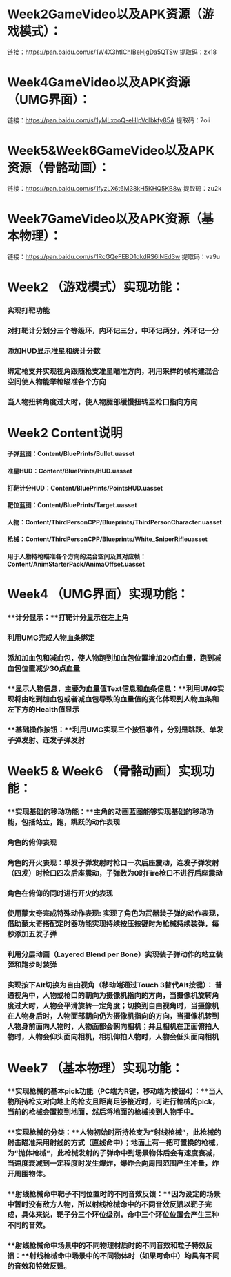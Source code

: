 # Week2GameVideo以及APK资源（游戏模式）：

链接：https://pan.baidu.com/s/1W4X3htIChIBeHjgDa5QTSw 
提取码：zx18 



# Week4GameVideo以及APK资源（UMG界面）：

链接：https://pan.baidu.com/s/1yMLxooQ-eHIpVdlbkfy85A 
提取码：7oii 



# Week5&Week6GameVideo以及APK资源（骨骼动画）：

链接：https://pan.baidu.com/s/1fyzLX6t6M38kH5KHQ5KB8w 
提取码：zu2k 



# Week7GameVideo以及APK资源（基本物理）：

链接：https://pan.baidu.com/s/1RcGQeFEBD1dkdRS6iNEd3w 
提取码：va9u 




# Week2 （游戏模式）实现功能：

### 实现打靶功能

### 对打靶计分划分三个等级环，内环记三分，中环记两分，外环记一分

### 添加HUD显示准星和统计分数

### 绑定枪支并实现视角跟随枪支准星瞄准方向，利用采样的帧构建混合空间使人物能举枪瞄准各个方向

### 当人物扭转角度过大时，使人物腿部缓慢扭转至枪口指向方向



# Week2 Content说明

#### 子弹蓝图：Content/BluePrints/Bullet.uasset

#### 准星HUD：Content/BluePrints/HUD.uasset

#### 打靶计分HUD：Content/BluePrints/PointsHUD.uasset

#### 靶位蓝图：Content/BluePrints/Target.uasset

#### 人物：Content/ThirdPersonCPP/Blueprints/ThirdPersonCharacter.uasset

#### 枪械：Content/ThirdPersonCPP/Blueprints/White_SniperRifleuasset

#### 用于人物持枪瞄准各个方向的混合空间及其对应帧：Content/AnimStarterPack/AnimaOffset.uasset



# Week4 （UMG界面）实现功能：

### **计分显示：**打靶计分显示在左上角

### 利用UMG完成人物血条绑定

### 添加加血包和减血包，使人物跑到加血包位置增加20点血量，跑到减血包位置减少30点血量

### **显示人物信息，主要为血量值Text信息和血条信息：**利用UMG实现将由吃到加血包或者减血包导致的血量值的变化体现到人物血条和左下方的Health值显示

### **基础操作按钮：**利用UMG实现三个按钮事件，分别是跳跃、单发子弹发射、连发子弹发射



# Week5 & Week6 （骨骼动画）实现功能：

### **实现基础的移动功能：**主角的动画蓝图能够实现基础的移动功能，包括站立，跑，跳跃的动作表现

### **角色的俯仰表现**

### **角色的开火表现**：单发子弹发射时枪口一次后座震动，连发子弹发射（四发）时枪口四次后座震动，子弹数为0时Fire枪口不进行后座震动

### **角色在俯仰的同时进行开火的表现**

### **使用蒙太奇完成特殊动作表现:**  实现了角色为武器**装子弹**的动作表现，借助蒙太奇搭配定时器功能实现持续按压按键时为枪械**持续装弹**，每秒添加五发子弹

### 利用分层动画（Layered Blend per Bone）实现装子弹动作的**站立装弹**和**跑步时装弹**

### **实现按下Alt切换为自由视角（移动端通过Touch 3替代Alt按键）：** 普通视角中，人物或枪口的朝向为摄像机指向的方向，当摄像机旋转角度过大时，人物会平滑旋转一定角度；切换到**自由视角**时，**当摄像机在人物身后时**，人物面部朝向仍为摄像机指向的方向，**当摄像机转到人物身前面向人物时**，人物面部会朝向相机；并且相机在正面俯拍人物时，人物会仰头面向相机，相机仰拍人物时，人物会低头面向相机 



# Week7 （基本物理）实现功能：

### **实现枪械的基本pick功能（PC端为R键，移动端为按钮4）：**当人物所持枪支对向地上的枪支且距离足够接近时，可进行枪械的pick，当前的枪械会置换到地面，然后将地面的枪械换到人物手中。

### **实现枪械的分类：**人物初始时所持枪支为“射线枪械”，此枪械的射击瞄准采用射线的方式（直线命中）；地面上有一把可置换的枪械，为“抛体枪械”，此枪械发射的子弹命中到场景物体后会有速度衰减，当速度衰减到一定程度时发生爆炸，爆炸会向周围范围产生冲量，炸开周围物体。

### **射线枪械命中靶子不同位置时的不同音效反馈：**因为设定的场景中暂时没有敌方人物，所以射线枪械命中的不同音效反馈以靶子完成，具体来说，靶子分三个环位级别，命中三个环位位置会产生三种不同的音效。

### **射线枪械命中场景中的不同物理材质时的不同音效和粒子特效反馈：**射线枪械命中场景中的不同物体时（如果可命中）均具有不同的音效和特效反馈。